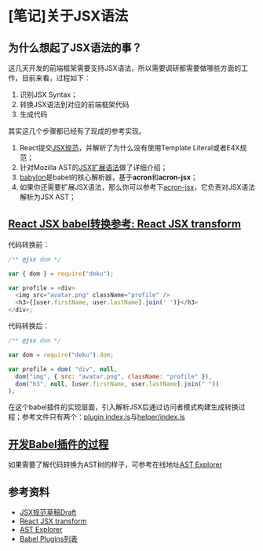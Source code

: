 # [笔记]关于JSX语法


## 为什么想起了JSX语法的事？

这几天开发的前端框架需要支持JSX语法，所以需要调研都需要做哪些方面的工作，目前来看，过程如下：

1. 识别JSX Syntax；
2. 转换JSX语法到对应的前端框架代码
3. 生成代码

其实这几个步骤都已经有了现成的参考实现。

1. React提交[JSX规范](https://facebook.github.io/jsx/)，并解析了为什么没有使用Template Literal或者E4X规范；
2. 针对Mozilla AST的[JSX扩展语法](https://github.com/facebook/jsx/blob/master/AST.md)做了详细介绍；
3. [babylon](https://github.com/babel/babylon)是babel的核心解析器，基于**acron**和**acron-jsx**；
4. 如果你还需要扩展JSX语法，那么你可以参考下[acron-jsx](https://github.com/RReverser/acorn-jsx)，它负责对JSX语法解析为JSX AST；


## [React JSX babel转换参考: React JSX transform](https://babeljs.io/docs/plugins/transform-react-jsx/)

代码转换前：
```javascript
/** @jsx dom */

var { dom } = require("deku");

var profile = <div>
  <img src="avatar.png" className="profile" />
  <h3>{[user.firstName, user.lastName].join(' ')}</h3>
</div>;
```
代码转换后：
```javascript
/** @jsx dom */

var dom = require("deku").dom;

var profile = dom( "div", null,
  dom("img", { src: "avatar.png", className: "profile" }),
  dom("h3", null, [user.firstName, user.lastName].join(" "))
);
```

在这个babel插件的实现层面，引入解析JSX后通过访问者模式构建生成转换过程；参考文件只有两个：[plugin index.js](https://github.com/babel/babel/blob/master/packages/babel-plugin-transform-react-jsx/src/index.js)与[helper/index.js](https://github.com/babel/babel/blob/master/packages/babel-helper-builder-react-jsx/src/index.js)


## [开发Babel插件的过程](https://github.com/thejameskyle/babel-handbook/blob/master/translations/zh-Hans/plugin-handbook.md)

如果需要了解代码转换为AST树的样子，可参考在线地址[AST Explorer](https://astexplorer.net/#/KJ8AjD6maa)


## 参考资料

- [JSX规范草稿Draft](https://facebook.github.io/jsx/)
- [React JSX transform](https://babeljs.io/docs/plugins/transform-react-jsx/)
- [AST Explorer](https://astexplorer.net/#/KJ8AjD6maa)
- [Babel Plugins列表](https://babeljs.io/docs/plugins/)

